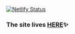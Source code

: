 [![Netlify Status](https://api.netlify.com/api/v1/badges/8f2e67ea-a834-44fb-a992-4a1c2cbd4e88/deploy-status?branch=main)](https://app.netlify.com/sites/react-store-catalog-app/deploys) 
### The site lives [HERE](https://react-store-catalog-app.netlify.app/)✨

